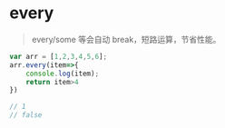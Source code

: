 # every
> every/some 等会自动 break，短路运算，节省性能。

```js
var arr = [1,2,3,4,5,6];
arr.every(item=>{
    console.log(item);
    return item>4
})

// 1
// false
```

